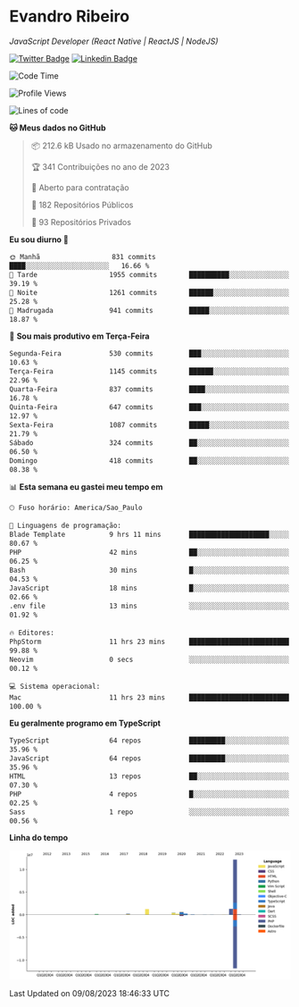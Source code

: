 # Evandro **Ribeiro**

*JavaScript Developer (React Native | ReactJS | NodeJS)*

[![Twitter Badge](https://img.shields.io/badge/-@ribeiroevandro-201B2D?style=flat-square&labelColor=201B2D&logo=twitter&logoColor=white&link=https://twitter.com/ribeiroevandro)](https://twitter.com/ribeiroevandro) 
[![Linkedin Badge](https://img.shields.io/badge/-Evandro%20Ribeiro-201B2D?style=flat-square&logo=Linkedin&logoColor=white&link=https://www.linkedin.com/in/ribeiroevandro)](https://www.linkedin.com/in/ribeiroevandro) 


<!--START_SECTION:waka-->
![Code Time](http://img.shields.io/badge/Code%20Time-3%2C334%20hrs%2038%20mins-blue)

![Profile Views](http://img.shields.io/badge/Visualizac%C3%B5es%20do%20perfil-2-blue)

![Lines of code](https://img.shields.io/badge/Desde%20o%20Hello%20World%20eu%20escrevi-16.8%20million%20linhas%20de%20c%C3%B3digo-blue)

**🐱 Meus dados no GitHub** 

> 📦 212.6 kB Usado no armazenamento do GitHub 
 > 
> 🏆 341 Contribuições no ano de 2023
 > 
> 💼 Aberto para contratação
 > 
> 📜 182 Repositórios Públicos 
 > 
> 🔑 93 Repositórios Privados 
 > 
**Eu sou diurno 🐤** 

```text
🌞 Manhã                  831 commits         ████░░░░░░░░░░░░░░░░░░░░░   16.66 % 
🌆 Tarde                  1955 commits        ██████████░░░░░░░░░░░░░░░   39.19 % 
🌃 Noite                  1261 commits        ██████░░░░░░░░░░░░░░░░░░░   25.28 % 
🌙 Madrugada              941 commits         █████░░░░░░░░░░░░░░░░░░░░   18.87 % 
```
📅 **Sou mais produtivo em Terça-Feira** 

```text
Segunda-Feira            530 commits         ███░░░░░░░░░░░░░░░░░░░░░░   10.63 % 
Terça-Feira              1145 commits        ██████░░░░░░░░░░░░░░░░░░░   22.96 % 
Quarta-Feira             837 commits         ████░░░░░░░░░░░░░░░░░░░░░   16.78 % 
Quinta-Feira             647 commits         ███░░░░░░░░░░░░░░░░░░░░░░   12.97 % 
Sexta-Feira              1087 commits        █████░░░░░░░░░░░░░░░░░░░░   21.79 % 
Sábado                   324 commits         ██░░░░░░░░░░░░░░░░░░░░░░░   06.50 % 
Domingo                  418 commits         ██░░░░░░░░░░░░░░░░░░░░░░░   08.38 % 
```


📊 **Esta semana eu gastei meu tempo em** 

```text
🕑︎ Fuso horário: America/Sao_Paulo

💬 Linguagens de programação: 
Blade Template           9 hrs 11 mins       ████████████████████░░░░░   80.67 % 
PHP                      42 mins             ██░░░░░░░░░░░░░░░░░░░░░░░   06.25 % 
Bash                     30 mins             █░░░░░░░░░░░░░░░░░░░░░░░░   04.53 % 
JavaScript               18 mins             █░░░░░░░░░░░░░░░░░░░░░░░░   02.66 % 
.env file                13 mins             ░░░░░░░░░░░░░░░░░░░░░░░░░   01.92 % 

🔥 Editores: 
PhpStorm                 11 hrs 23 mins      █████████████████████████   99.88 % 
Neovim                   0 secs              ░░░░░░░░░░░░░░░░░░░░░░░░░   00.12 % 

💻 Sistema operacional: 
Mac                      11 hrs 23 mins      █████████████████████████   100.00 % 
```

**Eu geralmente programo em TypeScript** 

```text
TypeScript               64 repos            █████████░░░░░░░░░░░░░░░░   35.96 % 
JavaScript               64 repos            █████████░░░░░░░░░░░░░░░░   35.96 % 
HTML                     13 repos            ██░░░░░░░░░░░░░░░░░░░░░░░   07.30 % 
PHP                      4 repos             █░░░░░░░░░░░░░░░░░░░░░░░░   02.25 % 
Sass                     1 repo              ░░░░░░░░░░░░░░░░░░░░░░░░░   00.56 % 
```



**Linha do tempo**

![Lines of Code chart](https://raw.githubusercontent.com/ribeiroevandro/ribeiroevandro/main/assets/bar_graph.png)


 Last Updated on 09/08/2023 18:46:33 UTC
<!--END_SECTION:waka-->

